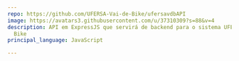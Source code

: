 ```yaml
---
repo: https://github.com/UFERSA-Vai-de-Bike/ufersavdbAPI
image: https://avatars3.githubusercontent.com/u/37310309?s=88&v=4
description: API em ExpressJS que servirá de backend para o sistema UFERSA Vai de
  Bike
principal_language: JavaScript

---
```

